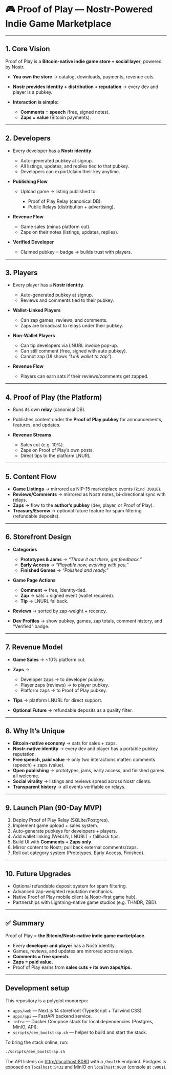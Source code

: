 # 🎮 Proof of Play — Nostr-Powered Indie Game Marketplace

---

## 1. Core Vision

Proof of Play is a **Bitcoin-native indie game store + social layer**, powered by Nostr.

* **You own the store** → catalog, downloads, payments, revenue cuts.
* **Nostr provides identity + distribution + reputation** → every dev and player is a pubkey.
* **Interaction is simple:**

  * **Comments = speech** (free, signed notes).
  * **Zaps = value** (Bitcoin payments).

---

## 2. Developers

* Every developer has a **Nostr identity**.

  * Auto-generated pubkey at signup.
  * All listings, updates, and replies tied to that pubkey.
  * Developers can export/claim their key anytime.

* **Publishing Flow**

  * Upload game → listing published to:

    * Proof of Play Relay (canonical DB).
    * Public Relays (distribution + advertising).

* **Revenue Flow**

  * Game sales (minus platform cut).
  * Zaps on their notes (listings, updates, replies).

* **Verified Developer**

  * Claimed pubkey = badge → builds trust with players.

---

## 3. Players

* Every player has a **Nostr identity**.

  * Auto-generated pubkey at signup.
  * Reviews and comments tied to their pubkey.

* **Wallet-Linked Players**

  * Can zap games, reviews, and comments.
  * Zaps are broadcast to relays under their pubkey.

* **Non-Wallet Players**

  * Can tip developers via LNURL invoice pop-up.
  * Can still comment (free, signed with auto pubkey).
  * Cannot zap (UI shows *“Link wallet to zap”*).

* **Revenue Flow**

  * Players can earn sats if their reviews/comments get zapped.

---

## 4. Proof of Play (the Platform)

* Runs its own **relay** (canonical DB).

* Publishes content under the **Proof of Play pubkey** for announcements, features, and updates.

* **Revenue Streams**

  * Sales cut (e.g. 10%).
  * Zaps on Proof of Play’s own posts.
  * Direct tips to the platform LNURL.

---

## 5. Content Flow

* **Game Listings** → mirrored as NIP-15 marketplace events (`kind 30018`).
* **Reviews/Comments** → mirrored as Nostr notes, bi-directional sync with relays.
* **Zaps** → flow to the **author’s pubkey** (dev, player, or Proof of Play).
* **Treasury/Escrow** → optional future feature for spam filtering (refundable deposits).

---

## 6. Storefront Design

* **Categories**

  * **Prototypes & Jams** → *“Throw it out there, get feedback.”*
  * **Early Access** → *“Playable now, evolving with you.”*
  * **Finished Games** → *“Polished and ready.”*

* **Game Page Actions**

  * **Comment** → free, identity-tied.
  * **Zap** → sats + signed event (wallet required).
  * **Tip** → LNURL fallback.

* **Reviews** → sorted by zap-weight + recency.

* **Dev Profiles** → show pubkey, games, zap totals, comment history, and “Verified” badge.

---

## 7. Revenue Model

* **Game Sales** → \~10% platform cut.
* **Zaps** →

  * Developer zaps → to developer pubkey.
  * Player zaps (reviews) → to player pubkey.
  * Platform zaps → to Proof of Play pubkey.
* **Tips** → platform LNURL for direct support.
* **Optional Future** → refundable deposits as a quality filter.

---

## 8. Why It’s Unique

* **Bitcoin-native economy** → sats for sales + zaps.
* **Nostr-native identity** → every dev and player has a portable pubkey reputation.
* **Free speech, paid value** → only two interactions matter: comments (speech) + zaps (value).
* **Open publishing** → prototypes, jams, early access, and finished games all welcome.
* **Social virality** → listings and reviews spread across Nostr clients.
* **Transparent history** → all events verifiable on relays.

---

## 9. Launch Plan (90-Day MVP)

1. Deploy Proof of Play Relay (SQLite/Postgres).
2. Implement game upload + sales system.
3. Auto-generate pubkeys for developers + players.
4. Add wallet linking (WebLN, LNURL) + fallback tips.
5. Build UI with **Comments + Zaps only**.
6. Mirror content to Nostr; pull back external comments/zaps.
7. Roll out category system (Prototypes, Early Access, Finished).

---

## 10. Future Upgrades

* Optional refundable deposit system for spam filtering.
* Advanced zap-weighted reputation mechanics.
* Native Proof of Play mobile client (a Nostr-first game hub).
* Partnerships with Lightning-native game studios (e.g. THNDR, ZBD).

---

## ✅ Summary

Proof of Play = **the Bitcoin/Nostr-native indie game marketplace**.

* Every **developer and player** has a Nostr identity.
* Games, reviews, and updates are mirrored across relays.
* **Comments = free speech.**
* **Zaps = paid value.**
* Proof of Play earns from **sales cuts + its own zaps/tips.**

---

## Development setup

This repository is a polyglot monorepo:

* `apps/web` — Next.js 14 storefront (TypeScript + Tailwind CSS).
* `apps/api` — FastAPI backend service.
* `infra` — Docker Compose stack for local dependencies (Postgres, MinIO, API).
* `scripts/dev_bootstrap.sh` — helper to build and start the stack.

To bring the stack online, run:

```bash
./scripts/dev_bootstrap.sh
```

The API listens on [http://localhost:8080](http://localhost:8080) with a `/health` endpoint. Postgres is exposed on `localhost:5432`
and MinIO on `localhost:9000` (console at `:9001`).
